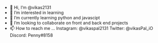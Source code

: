 - 👋 Hi, I’m @vikas2131
- 👀 I’m interested in learning
- 🌱 I’m currently learning python and javascipt
- 💞️ I’m looking to collaborate on front and back end projects
- 📫 How to reach me ...
        Instagram: @vikaspal2131
        Twitter: @vikasPal_iO
        Discord: Penny#8158

<!---
vikas2131/vikas2131 is a ✨ special ✨ repository because its `README.md` (this file) appears on your GitHub profile.
You can click the Preview link to take a look at your changes.
--->
